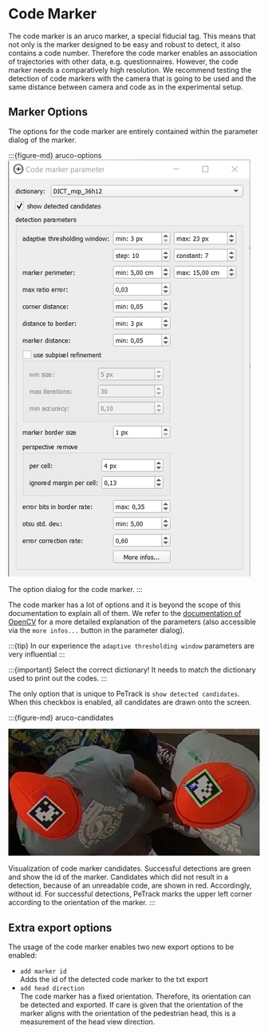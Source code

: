 # Code Marker

The code marker is an aruco marker, a special fiducial tag. This means that not only is the marker designed to be easy and robust to detect, it also contains a code number. Therefore the code marker enables an association of trajectories with other data, e.g. questionnaires. However, the code marker needs a comparatively high resolution. 
We recommend testing the detection of code markers with the camera that is going to be used and the same distance between camera and code as in the experimental setup.

## Marker Options

The options for the code marker are entirely contained within the parameter dialog of the marker.

:::{figure-md} aruco-options
![code marker parameter dialog](images/aurco_options.png)

The option dialog for the code marker.
:::

The code marker has a lot of options and it is beyond the scope of this documentation to explain all of them. We refer to the [documentation of OpenCV](https://docs.opencv.org/4.5.3/d1/dcd/structcv_1_1aruco_1_1DetectorParameters.html#details) for a more detailed explanation of the parameters (also accessible via the `more infos...` button in the parameter dialog). 

:::{tip}
In our experience the `adaptive thresholding window` parameters are very influential
:::

:::{important}
Select the correct dictionary! It needs to match the dictionary used to print out the codes.
:::

The only option that is unique to PeTrack is `show detected candidates`. When this checkbox is enabled, all candidates are drawn onto the screen. 

:::{figure-md} aruco-candidates

![code marker candidate viz](images/aruco_viz.png)

Visualization of code marker candidates. Successful detections are green and show the id of the marker. Candidates which did not result in a detection, because of an unreadable code, are shown in red. Accordingly, without id. For successful detections, PeTrack marks the upper left corner according to the orientation of the marker. 
:::

## Extra export options

The usage of the code marker enables two new export options to be enabled:

- `add marker id`  
  Adds the id of the detected code marker to the txt export
- `add head direction`  
  The code marker has a fixed orientation. Therefore, its orientation can be detected and exported. If care is given that the orientation of the marker aligns with the orientation of the pedestrian head, this is a measurement of the head view direction.